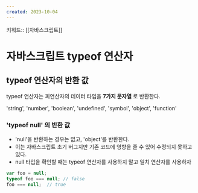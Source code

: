 ```yaml
---
created: 2023-10-04
---
```

키워드:: [[자바스크립트]]

# 자바스크립트 typeof 연산자

## typeof 연산자의 반환 값

typeof 연산자는 피연산자의 데이터 타입을 __7가지 문자열__ 로 반환한다.

'string', 'number', 'boolean', 'undefined', 'symbol', 'object', 'function'

### 'typeof null' 의 반환 값

- 'null'을 반환하는 경우는 없고, 'object'를 반환한다.
- 이는 자바스크립트 초기 버그지만 기존 코드에 영향을 줄 수 있어 수정되지 못하고 있다.
- null 타입을 확인할 때는 typeof 연산자를 사용하지 말고 일치 연산자를 사용하자

```javascript
var foo = null;
typeof foo === null; // false
foo === null;  // true
```

